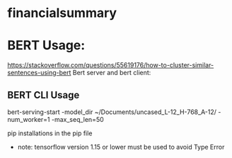 # financialsummary

# BERT Usage: 
https://stackoverflow.com/questions/55619176/how-to-cluster-similar-sentences-using-bert
Bert server and bert client: 

## BERT CLI Usage
bert-serving-start -model_dir ~/Documents/uncased_L-12_H-768_A-12/ -num_worker=1 -max_seq_len=50

pip installations in the pip file
* note: tensorflow version 1.15 or lower must be used to avoid Type Error 


